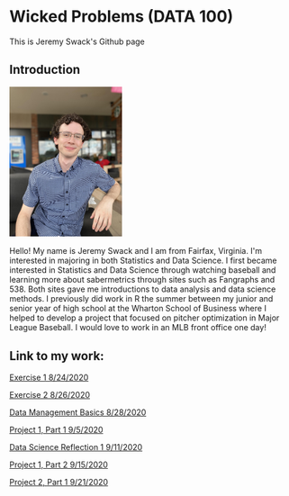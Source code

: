 # Wicked Problems (DATA 100)

This is Jeremy Swack's Github page

## Introduction

<img src="Jeremy_Github.jpg" alt="drawing" width="200"/>

Hello! My name is Jeremy Swack and I am from Fairfax, Virginia. I'm interested in majoring in both Statistics and Data Science. I first became interested in Statistics and Data Science through watching baseball and learning more about sabermetrics through sites such as Fangraphs and 538. Both sites gave me introductions to data analysis and data science methods. I previously did work in R the summer between my junior and senior year of high school at the Wharton School of Business where I helped to develop a project that focused on pitcher optimization in Major League Baseball. I would love to work in an MLB front office one day!

## Link to my work:

[Exercise 1 8/24/2020](DATA_100_Day_1.md)

[Exercise 2 8/26/2020](DATA_100_Day_2.md)

[Data Management Basics 8/28/2020](DATA_100_data_management_basics.md)

[Project 1, Part 1 9/5/2020](project_1_part_1.md)

[Data Science Reflection 1 9/11/2020](data_science_reflection_1_deep_qb.md)

[Project 1, Part 2 9/15/2020](project_1_part_2.md)

[Project 2, Part 1 9/21/2020](project_2_part_1.md)

